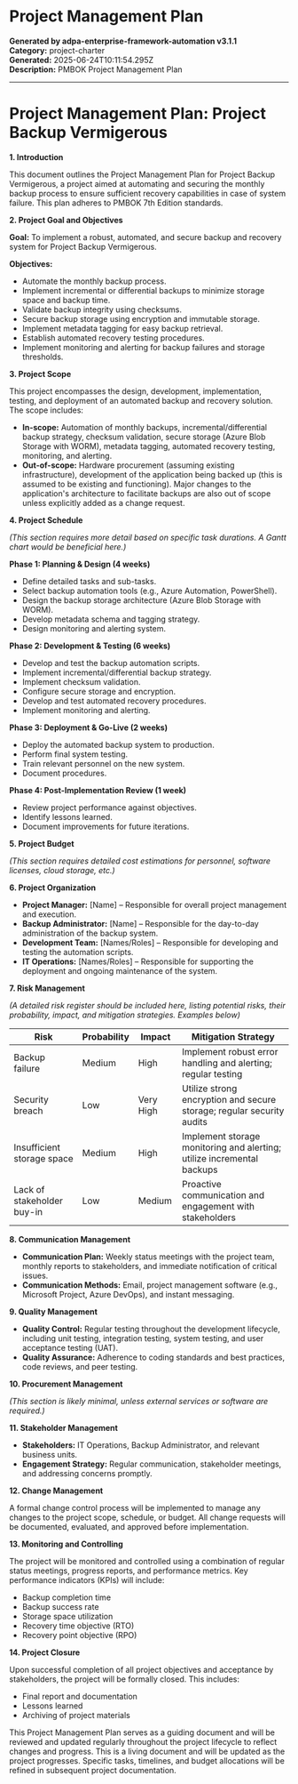 # Project Management Plan

**Generated by adpa-enterprise-framework-automation v3.1.1**  
**Category:** project-charter  
**Generated:** 2025-06-24T10:11:54.295Z  
**Description:** PMBOK Project Management Plan

---

# Project Management Plan: Project Backup Vermigerous

**1. Introduction**

This document outlines the Project Management Plan for Project Backup Vermigerous, a project aimed at automating and securing the monthly backup process to ensure sufficient recovery capabilities in case of system failure.  This plan adheres to PMBOK 7th Edition standards.

**2. Project Goal and Objectives**

**Goal:** To implement a robust, automated, and secure backup and recovery system for Project Backup Vermigerous.

**Objectives:**

* Automate the monthly backup process.
* Implement incremental or differential backups to minimize storage space and backup time.
* Validate backup integrity using checksums.
* Secure backup storage using encryption and immutable storage.
* Implement metadata tagging for easy backup retrieval.
* Establish automated recovery testing procedures.
* Implement monitoring and alerting for backup failures and storage thresholds.

**3. Project Scope**

This project encompasses the design, development, implementation, testing, and deployment of an automated backup and recovery solution.  The scope includes:

* **In-scope:** Automation of monthly backups, incremental/differential backup strategy, checksum validation, secure storage (Azure Blob Storage with WORM), metadata tagging, automated recovery testing, monitoring, and alerting.
* **Out-of-scope:**  Hardware procurement (assuming existing infrastructure), development of the application being backed up (this is assumed to be existing and functioning).  Major changes to the application's architecture to facilitate backups are also out of scope unless explicitly added as a change request.

**4. Project Schedule**

*(This section requires more detail based on specific task durations.  A Gantt chart would be beneficial here.)*

**Phase 1: Planning & Design (4 weeks)**

* Define detailed tasks and sub-tasks.
* Select backup automation tools (e.g., Azure Automation, PowerShell).
* Design the backup storage architecture (Azure Blob Storage with WORM).
* Develop metadata schema and tagging strategy.
* Design monitoring and alerting system.

**Phase 2: Development & Testing (6 weeks)**

* Develop and test the backup automation scripts.
* Implement incremental/differential backup strategy.
* Implement checksum validation.
* Configure secure storage and encryption.
* Develop and test automated recovery procedures.
* Implement monitoring and alerting.

**Phase 3: Deployment & Go-Live (2 weeks)**

* Deploy the automated backup system to production.
* Perform final system testing.
* Train relevant personnel on the new system.
* Document procedures.

**Phase 4: Post-Implementation Review (1 week)**

* Review project performance against objectives.
* Identify lessons learned.
* Document improvements for future iterations.


**5. Project Budget**

*(This section requires detailed cost estimations for personnel, software licenses, cloud storage, etc.)*

**6. Project Organization**

* **Project Manager:** [Name] – Responsible for overall project management and execution.
* **Backup Administrator:** [Name] – Responsible for the day-to-day administration of the backup system.
* **Development Team:** [Names/Roles] – Responsible for developing and testing the automation scripts.
* **IT Operations:** [Names/Roles] – Responsible for supporting the deployment and ongoing maintenance of the system.


**7. Risk Management**

*(A detailed risk register should be included here, listing potential risks, their probability, impact, and mitigation strategies.  Examples below)*

| Risk                       | Probability | Impact          | Mitigation Strategy                                          |
|----------------------------|-------------|-----------------|--------------------------------------------------------------|
| Backup failure             | Medium       | High             | Implement robust error handling and alerting; regular testing |
| Security breach            | Low          | Very High       | Utilize strong encryption and secure storage; regular security audits |
| Insufficient storage space | Medium       | High             | Implement storage monitoring and alerting; utilize incremental backups |
| Lack of stakeholder buy-in | Low          | Medium           | Proactive communication and engagement with stakeholders       |


**8. Communication Management**

* **Communication Plan:** Weekly status meetings with the project team, monthly reports to stakeholders, and immediate notification of critical issues.
* **Communication Methods:** Email, project management software (e.g., Microsoft Project, Azure DevOps), and instant messaging.


**9. Quality Management**

* **Quality Control:**  Regular testing throughout the development lifecycle, including unit testing, integration testing, system testing, and user acceptance testing (UAT).
* **Quality Assurance:** Adherence to coding standards and best practices, code reviews, and peer testing.


**10. Procurement Management**

*(This section is likely minimal, unless external services or software are required.)*

**11. Stakeholder Management**

* **Stakeholders:** IT Operations, Backup Administrator, and relevant business units.
* **Engagement Strategy:** Regular communication, stakeholder meetings, and addressing concerns promptly.


**12. Change Management**

A formal change control process will be implemented to manage any changes to the project scope, schedule, or budget.  All change requests will be documented, evaluated, and approved before implementation.


**13. Monitoring and Controlling**

The project will be monitored and controlled using a combination of regular status meetings, progress reports, and performance metrics.  Key performance indicators (KPIs) will include:

* Backup completion time
* Backup success rate
* Storage space utilization
* Recovery time objective (RTO)
* Recovery point objective (RPO)


**14. Project Closure**

Upon successful completion of all project objectives and acceptance by stakeholders, the project will be formally closed. This includes:

* Final report and documentation
* Lessons learned
* Archiving of project materials


This Project Management Plan serves as a guiding document and will be reviewed and updated regularly throughout the project lifecycle to reflect changes and progress.  This is a living document and will be updated as the project progresses.  Specific tasks, timelines, and budget allocations will be refined in subsequent project documentation.
